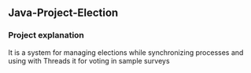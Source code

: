 ## Java-Project-Election
### Project explanation
It is a system for managing elections while synchronizing processes and using with Threads it for voting in sample surveys
